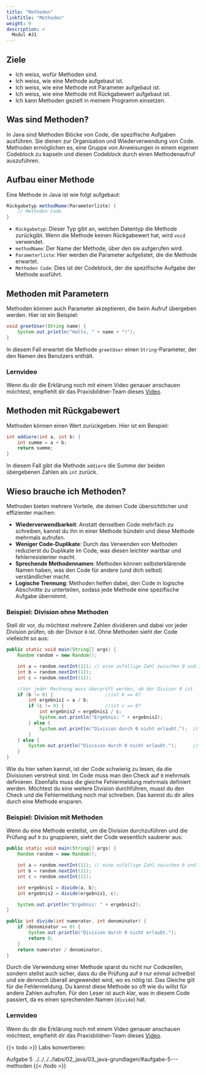 ```yaml
---
title: "Methoden"
linkTitle: "Methoden"
weight: 9
description: >
  Modul #J1
---
```


## Ziele

- Ich weiss, wofür Methoden sind.
- Ich weiss, wie eine Methode aufgebaut ist.
- Ich weiss, wie eine Methode mit Parameter aufgebaut ist.
- Ich weiss, wie eine Methode mit Rückgabewert aufgebaut ist.
- Ich kann Methoden gezielt in meinem Programm einsetzen.

## Was sind Methoden?

In Java sind Methoden Blöcke von Code, die spezifische Aufgaben ausführen. Sie dienen zur Organisation und
Wiederverwendung von Code. Methoden ermöglichen es, eine Gruppe von Anweisungen in einem eigenen Codeblock zu kapseln
und diesen Codeblock durch einen Methodenaufruf auszuführen.

## Aufbau einer Methode

Eine Methode in Java ist wie folgt aufgebaut:

```java
Rückgabetyp methodName(Parameterliste) {
    // Methoden Code
}
```

- `Rückgabetyp`: Dieser Typ gibt an, welchen Datentyp die Methode zurückgibt. Wenn die Methode keinen Rückgabewert hat, wird `void` verwendet.
- `methodName`: Der Name der Methode, über den sie aufgerufen wird.
- `Parameterliste`: Hier werden die Parameter aufgelistet, die die Methode erwartet.
- `Methoden Code`: Dies ist der Codeblock, der die spezifische Aufgabe der Methode ausführt.

## Methoden mit Parametern

Methoden können auch Parameter akzeptieren, die beim Aufruf übergeben werden. Hier ist ein Beispiel:

```java
void greetUser(String name) {
    System.out.println("Hallo, " + name + "!");
}
```

In diesem Fall erwartet die Methode `greetUser` einen `String`-Parameter, der den Namen des Benutzers enthält.

### Lernvideo

Wenn du dir die Erklärung noch mit einem Video genauer anschauen möchtest, empfiehlt dir das Praxisbildner-Team dieses
[Video](https://www.youtube.com/watch?v=oSDtCcDXcTM).

## Methoden mit Rückgabewert

Methoden können einen Wert zurückgeben. Hier ist ein Beispiel:

```java
int addiere(int a, int b) {
    int summe = a + b;
    return summe;
}
```

In diesem Fall gibt die Methode `addiere` die Summe der beiden übergebenen Zahlen als `int` zurück.

## Wieso brauche ich Methoden?

Methoden bieten mehrere Vorteile, die deinen Code übersichtlicher und effizienter machen:

- **Wiederverwendbarkeit**: Anstatt denselben Code mehrfach zu schreiben, kannst du ihn in einer Methode bündeln und diese Methode mehrmals aufrufen.
- **Weniger Code-Duplikate**: Durch das Verwenden von Methoden reduzierst du Duplikate im Code, was diesen leichter wartbar und fehlerresistenter macht.
- **Sprechende Methodennamen**: Methoden können selbsterklärende Namen haben, was den Code für andere (und dich selbst) verständlicher macht.
- **Logische Trennung**: Methoden helfen dabei, den Code in logische Abschnitte zu unterteilen, sodass jede Methode eine spezifische Aufgabe übernimmt.

### Beispiel: Division ohne Methoden

Stell dir vor, du möchtest mehrere Zahlen dividieren und dabei vor jeder Division prüfen, ob der Divisor `0` ist. Ohne Methoden sieht der Code vielleicht so aus:

```java
public static void main(String[] args) {
    Random random = new Random();

    int a = random.nextInt(11); // eine zufällige Zahl zwischen 0 und 10
    int b = random.nextInt(11);
    int c = random.nextInt(11);

    //Vor jeder Rechnung muss überprüft werden, ob der Divisor 0 ist
    if (b != 0) {                   //ist b == 0?
        int ergebnis1 = a / b;
        if (c != 0) {               //ist c == 0?
            int ergebnis2 = ergebnis1 / c;
            System.out.println("Ergebnis: " + ergebnis2);
        } else {
            System.out.println("Division durch 0 nicht erlaubt.");  //falls c == 0 ist
        }
    } else {
        System.out.println("Division durch 0 nicht erlaubt.");      //falls b == 0 ist
    }
}
```

Wie du hier sehen kannst, ist der Code schwierig zu lesen, da die Divisionen verstreut sind. Im Code muss man den Check auf `0` mehrmals definieren.
Ebenfalls muss die gleiche Fehlermeldung mehrmals definiert werden. Möchtest du eine weitere Division durchführen, musst du den Check und die Fehlermeldung noch mal schreiben.
Das kannst du dir alles durch eine Methode ersparen.

### Beispiel: Division mit Methoden

Wenn du eine Methode erstellst, um die Division durchzuführen und die Prüfung auf `0` zu gruppieren, sieht der Code wesentlich sauberer aus:

```java
public static void main(String[] args) {
    Random random = new Random();

    int a = random.nextInt(11); // eine zufällige Zahl zwischen 0 und 10
    int b = random.nextInt(11);
    int c = random.nextInt(11);

    int ergebnis1 = divide(a, b);
    int ergebnis2 = divide(ergebnis1, c);

    System.out.println("Ergebnis: " + ergebnis2);
}

public int divide(int numerator, int denominator) {
    if (denominator == 0) {
        System.out.println("Division durch 0 nicht erlaubt.");
        return 0;
    }
    return numerator / denominator;
}
```

Durch die Verwendung einer Methode sparst du nicht nur Codezeilen, sondern stellst auch sicher, dass du die Prüfung auf `0` nur einmal schreibst und sie dennoch überall angewendet wird, wo es nötig ist.
Das Gleiche gilt für die Fehlermeldung. Du kannst diese Methode so oft wie du willst für andere Zahlen aufrufen.
Für den Leser ist auch klar, was in diesem Code passiert, da es einen sprechenden Namen (`divide`) hat.

### Lernvideo

Wenn du dir die Erklärung noch mit einem Video genauer anschauen möchtest, empfiehlt dir das Praxisbildner-Team dieses
[Video](https://www.youtube.com/watch?v=qQ79aq7HZ-U).

{{< todo >}}
Labs konvertieren:

Aufgabe 5
../../../../labs/02_java/03_java-grundlagen/#aufgabe-5---methoden
{{< /todo >}}
